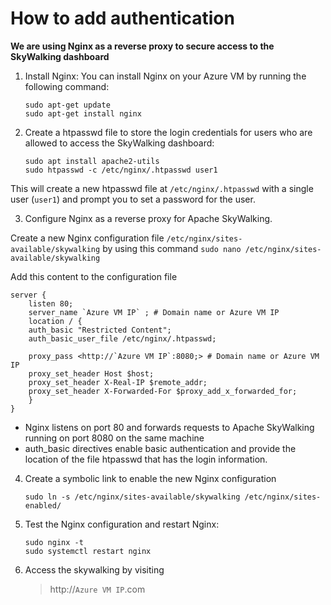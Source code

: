 # How to add authentication

**We are using Nginx as a reverse proxy to secure access to the SkyWalking dashboard**

1. Install Nginx: You can install Nginx on your Azure VM by running the following command:

	`sudo apt-get update`   
	`sudo apt-get install nginx`

2. Create a htpasswd file to store the login credentials for users who are allowed to access the SkyWalking dashboard:

	`sudo apt install apache2-utils`          
	`sudo htpasswd -c /etc/nginx/.htpasswd user1`

This will create a new htpasswd file at `/etc/nginx/.htpasswd` with a single user (`user1`) and prompt you to set a password for the user.

3. Configure Nginx as a reverse proxy for Apache SkyWalking.

 Create a new Nginx configuration file `/etc/nginx/sites-available/skywalking` by using this command `sudo nano /etc/nginx/sites-available/skywalking`

 Add this content to the configuration file
```
server {
    listen 80;
    server_name `Azure VM IP` ; # Domain name or Azure VM IP
    location / {
    auth_basic "Restricted Content";
    auth_basic_user_file /etc/nginx/.htpasswd;

    proxy_pass <http://`Azure VM IP`:8080;> # Domain name or Azure VM IP
    proxy_set_header Host $host;
    proxy_set_header X-Real-IP $remote_addr;
    proxy_set_header X-Forwarded-For $proxy_add_x_forwarded_for;
	}
}
```

- Nginx listens on port 80 and forwards requests to Apache SkyWalking running on port 8080 on the same machine
- auth_basic directives enable basic authentication and provide the location of the file htpasswd that has the login information.

4. Create a symbolic link to enable the new Nginx configuration

	`sudo ln -s /etc/nginx/sites-available/skywalking /etc/nginx/sites-enabled/`

5. Test the Nginx configuration and restart Nginx:

	`sudo nginx -t`            
	`sudo systemctl restart nginx`

6. Access the skywalking by visiting 
	> http://`Azure VM IP`.com
